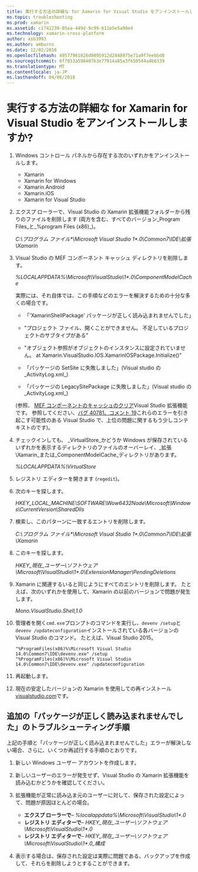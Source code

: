 ```yaml
---
title: 実行する方法の詳細な for Xamarin for Visual Studio をアンインストールしますか?
ms.topic: troubleshooting
ms.prod: xamarin
ms.assetid: c1742239-05ea-449d-9c99-611e5e5a90e4
ms.technology: xamarin-cross-platform
author: asb3993
ms.author: amburns
ms.date: 12/02/2016
ms.openlocfilehash: 49577961026d9895912d2848975e71a9f7eebbd8
ms.sourcegitcommit: 6f7033a598407b3e77914a85a3f650544a4b6339
ms.translationtype: MT
ms.contentlocale: ja-JP
ms.lasthandoff: 04/06/2018
---
```

# <a name="how-do-i-perform-a-thorough-uninstall-for-xamarin-for-visual-studio"></a>実行する方法の詳細な for Xamarin for Visual Studio をアンインストールしますか?


1.  Windows コントロール パネルから存在する次のいずれかをアンインストールします。

    -   Xamarin
    -   Xamarin for Windows
    -   Xamarin.Android
    -   Xamarin.iOS
    -   Xamarin for Visual Studio

2.  エクスプ ローラーで、Visual Studio の Xamarin 拡張機能フォルダーから残りのファイルを削除します (両方を含む、すべてのバージョン_Program Files_と_%program Files (x86)_)。

    _C:\\プログラム ファイル\*\\Microsoft Visual Studio 1\*.0\\Common7\\IDE\\拡張\\Xamarin_

3.  Visual Studio の MEF コンポーネント キャッシュ ディレクトリを削除します。

    _%LOCALAPPDATA%\\Microsoft\\VisualStudio\\1\*.0\\ComponentModelCache_

    実際には、それ自体では、この手順などのエラーを解決するための十分な多くの場合です。

    -   「'XamarinShellPackage' パッケージが正しく読み込まれませんでした」

    -   "プロジェクト ファイル、開くことができません。 不足しているプロジェクトのサブタイプがある"

    -   "オブジェクト参照がオブジェクトのインスタンスに設定されていません。  at Xamarin.VisualStudio.IOS.XamarinIOSPackage.Initialize()"

    -   「パッケージの SetSite に失敗しました」(Visual studio の_ActivityLog.xml_)

    -   「パッケージの LegacySitePackage に失敗しました」(Visual studio の_ActivityLog.xml_)

    (参照、 [MEF コンポーネントのキャッシュのクリア](https://visualstudiogallery.msdn.microsoft.com/22b94661-70c7-4a93-9ca3-8b6dd45f47cd)Visual Studio 拡張機能です。  参照してください、[バグ 40781、コメント 19](https://bugzilla.xamarin.com/show_bug.cgi?id=40781#c19)これらのエラーを引き起こす可能性のある Visual Studio で、上位の問題に関するもう少しコンテキストのです)。

4.  チェックインしても、 _VirtualStore_かどうか Windows が保存されているいずれかを表示するディレクトリのファイルのオーバーレイ、_拡張\\Xamarin_または_ComponentModelCache_ディレクトリがあります。

    _%LOCALAPPDATA%\\VirtualStore_

5.  レジストリ エディターを開きます (`regedit`)。

6.  次のキーを探します。

    _HKEY\_LOCAL\_MACHINE\\SOFTWARE\\Wow6432Node\\Microsoft\\Windows\\CurrentVersion\\SharedDlls_

7.  検索し、このパターンに一致するエントリを削除します。

    _C:\\プログラム ファイル\*\\Microsoft Visual Studio 1\*.0\\Common7\\IDE\\拡張\\Xamarin_

8.  このキーを探します。

    _HKEY\_現在\_ユーザー\\ソフトウェア\\Microsoft\\VisualStudio\\1\*.0\\ExtensionManager\\PendingDeletions_

9.  Xamarin に関連するいると同じようにすべてのエントリを削除します。  たとえば、次のいずれかを使用して、Xamarin の以前のバージョンで問題が発生します。

    _Mono.VisualStudio.Shell,1.0_

10. 管理者を開く`cmd.exe`プロンプトのコマンドを実行し、`devenv /setup`と`devenv /updateconfiguration`インストールされている各バージョンの Visual Studio のコマンド。  たとえば、Visual Studio 2015。

    ```
    "%ProgramFiles(x86)%\Microsoft Visual Studio 14.0\Common7\IDE\devenv.exe" /setup
    "%ProgramFiles(x86)%\Microsoft Visual Studio 14.0\Common7\IDE\devenv.exe" /updateconfiguration
    ```

11. 再起動します。

12. 現在の安定したバージョンの Xamarin を使用しての再インストール[visualstudio.com](https://visualstudio.com/xamarin/)です。

## <a name="additional-troubleshooting-steps-for-package-did-not-load-correctly"></a>追加の「パッケージが正しく読み込まれませんでした」のトラブルシューティング手順

上記の手順と「パッケージが正しく読み込まれませんでした」エラーが解決しない場合、さらに、いくつか再試行する手順のとおりです。

1.  新しい Windows ユーザー アカウントを作成します。

2.  新しいユーザーのエラーが発生せず、Visual Studio の Xamarin 拡張機能を読み込むかどうかを確認してください。

3.  拡張機能が正常に読み込ま元のユーザーに対して、保存された設定によって、問題が原因ほとんどの場合。

    -   **エクスプ ローラーで**– _%localappdata%\\Microsoft\\VisualStudio\\1\*.0_
    -   **レジストリ エディターで**– _HKEY\_現在\_ユーザー\\ソフトウェア\\Microsoft\\VisualStudio\\1\*.0_
    -   **レジストリ エディターで**– _HKEY\_現在\_ユーザー\\ソフトウェア\\Microsoft\\VisualStudio\\1\*.0\_構成_

4.  表示する場合は、保存された設定は実際に問題である、バックアップを作成して、それらを削除しようとすることができます。
